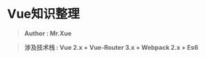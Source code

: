 # Vue知识整理 #
> **Author :  Mr.Xue**

> **涉及技术栈 : Vue 2.x + Vue-Router 3.x + Webpack 2.x + Es6**

##  ##

##  ##